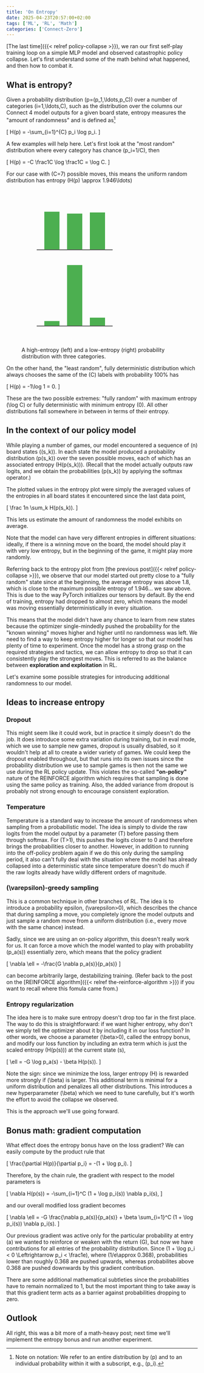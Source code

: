 ```yaml
---
title: 'On Entropy'
date: 2025-04-23T20:57:00+02:00
tags: ['ML', 'RL', 'Math']
categories: ['Connect-Zero']
---
```


[The last time]({{< relref policy-collapse >}}), we ran our first self-play training loop
on a simple MLP model and observed catastrophic policy collapse. Let's first understand
some of the math behind what happened, and then how to combat it.

## What is entropy?

Given a probability distribution \(p=(p_1,\ldots,p_C)\)
over a number of categories \(i=1,\ldots,C\), such as the distribution over the columns our
Connect 4 model outputs for a given board state, entropy measures the "amount of
randomness" and is defined as[^1]

\[
    H(p) = -\sum_{i=1}^{C} p_i \log p_i.
\]

[^1]: Note on notation: We refer to an entire distribution by \(p\) and to an individual
probability within it with a subscript, e.g., \(p_i\).


A few examples will help here. Let's first look at the "most random"
distribution where every category has chance \(p_i=1/C\), then

\[
    H(p) = -C \frac1C \log \frac1C = \log C.
\]

For our case with \(C=7\) possible moves, this means the uniform random distribution has
entropy \(H(p) \approx 1.946\ldots\)

<figure>
<svg width="300" height="200" xmlns="http://www.w3.org/2000/svg">
  <rect x="60" y="60" width="40" height="100" fill="#4CAF50" />
  <rect x="120" y="65" width="40" height="95" fill="#4CAF50" />
  <rect x="180" y="62" width="40" height="98" fill="#4CAF50" />
  <line x1="40" y1="160" x2="240" y2="160" stroke="#555" stroke-width="2" />
</svg>
<svg width="300" height="200" xmlns="http://www.w3.org/2000/svg">
  <rect x="60" y="147" width="40" height="13" fill="#4CAF50" />
  <rect x="120" y="0" width="40" height="160" fill="#4CAF50" />
  <rect x="180" y="138" width="40" height="22" fill="#4CAF50" />
  <line x1="40" y1="160" x2="240" y2="160" stroke="#555" stroke-width="2" />
</svg>
<figcaption>
<p>A high-entropy (left) and a low-entropy (right) probability distribution
  with three categories.</p>
</figcaption>
</figure>

On the other hand, the "least random", fully deterministic distribution which 
always chooses the same of the \(C\) labels with probability 100% has

\[
    H(p) = -1\log 1 = 0.
\]

These are the two possible extremes: "fully random" with maximum entropy \(\log C\) or fully deterministic with minimum entropy \(0\). All other distributions fall somewhere
in between in terms of their entropy.

## In the context of our policy model

While playing a number of games, our model encountered a sequence of \(n\) board states
\((s_k)\). In each state the model
produced a probability distribution \(p(s_k)\) over the seven possible moves, each of
which has an associated entropy \(H(p(s_k))\). (Recall that the model actually outputs
raw logits, and we obtain the probabilities \(p(s_k)\) by applying the softmax operator.)

The plotted values in the entropy plot
were simply the averaged values of the entropies in all board states it encountered since
the last data point,

\[
    \frac 1n \sum_k H(p(s_k)).
\]

This lets us estimate the amount of randomness the model exhibits on average.

Note that the
model can have very different entropies in different situations: ideally, if there is a
winning move on the board, the model should play it with very low entropy, but in the
beginning of the game, it might play more randomly.

Referring back to the entropy plot from
[the previous post]({{< relref policy-collapse  >}}), we observe that our model started out
pretty close to a "fully random" state since at the beginning, the average entropy was
above 1.8, which is close to the maximum possible entropy of 1.946... we saw above. This is
due to the way PyTorch initializes our tensors by default. By the end of training,
entropy had dropped to almost zero, which means the model was moving essentially
deterministically in every situation.

This means that the model didn't have any chance to learn from new states because the
optimizer single-mindedly pushed the probability for the "known winning" moves higher and
higher until no randomness was left. We need to find a way to keep entropy higher for longer
so that our model has plenty of time to experiment. Once the model has a strong
grasp on the required strategies and tactics, we can allow entropy to drop so that it
can consistently play the strongest moves. This is referred to as the balance between
**exploration and exploitation** in RL.

Let's examine some possible strategies for introducing additional randomness to our model.

## Ideas to increase entropy

### Dropout
This might seem like it could work, but in practice it simply doesn't do the job. It does
introduce some extra variation during training, but in eval mode, which we use to sample
new games, dropout is usually disabled, so it wouldn't help at all to create a wider
variety of games. We could keep the dropout enabled throughout, but that runs into its own
issues since the probability distribution we use to sample games is then not the same we
use during the RL policy update. This violates the so-called **"on-policy"** nature of the
REINFORCE algorithm which requires that sampling is done using the same policy as training.
Also, the added variance from dropout is probably not strong enough to encourage consistent
exploration.

### Temperature
Temperature is a standard way to increase the amount of randomness when sampling from a probabilistic model. The idea is simply to divide the raw logits from the model output by a parameter \(T\) before passing them through softmax. For \(T>1\), this pushes the logits closer to 0 and therefore brings the probabilities closer to another. However, in addition to running into the off-policy problem again if we do this only during the sampling period, it also can't fully deal with the situation where the model has already collapsed into a deterministic state since temperature doesn't do much if the raw logits already have wildly different orders of magnitude.

### \(\varepsilon\)-greedy sampling
This is a common technique in other branches of RL. The idea is to introduce a probability epsilon, \(\varepsilon>0\), which describes the chance that during sampling a move, you completely ignore the model outputs and just sample a random move from a uniform distribution (i.e., every move with the same chance) instead.

Sadly, since we are using an on-policy algorithm, this doesn't really work for us. It can force a move which the model wanted to play with probability \(p_a(s)\) essentially zero, which means that the policy gradient

\[
  \nabla \ell = -\frac{G \nabla p_a(s)}{p_a(s)}
\]

can become arbitrarily large, destabilizing training. (Refer back to the post on the
[REINFORCE algorithm]({{< relref the-reinforce-algorithm >}})
if you want to recall where this fomula came from.)

### Entropy regularization
The idea here is to make sure entropy doesn't drop too far in the first
place. The way to do this is straightforward: if we want higher entropy, why
don't we simply tell the optimizer about it by including it in our loss function? In other
words, we choose a parameter \(\beta>0\), called the entropy bonus, and modify our loss
function by including an extra term which is just the scaled entropy \(H(p(s))\) at the
current state \(s\),

\[
    \ell = -G \log p_a(s) - \beta H(p(s)).
\]

Note the sign: since we minimize the loss, larger entropy \(H\) is rewarded more strongly
if \(\beta\) is larger.
This additional term is minimal for a uniform distribution and penalizes all
other distributions.
This introduces a new hyperparameter \(\beta\) which we need to
tune carefully, but it's worth the effort to avoid the collapse we observed.

This is the approach we'll use going forward.

## Bonus math: gradient computation

What effect does the entropy bonus have on the loss gradient? We can easily compute by the
product rule that

\[
    \frac{\partial H(p)}{\partial p_i} = -(1 + \log p_i).
\]

Therefore, by the chain rule, the gradient with respect to the model parameters is

\[
    \nabla H(p(s)) = -\sum_{i=1}^C (1 + \log p_i(s)) \nabla p_i(s),
\]

and our overall modified loss gradient becomes

\[
    \nabla \ell =
    -G \frac{\nabla p_a(s)}{p_a(s)} + \beta \sum_{i=1}^C (1 + \log p_i(s)) \nabla p_i(s).
\]

Our previous gradient was active only for the particular probability at entry \(a\) we
wanted to reinforce or weaken with the return \(G\),
but now we have contributions for all entries of the
probability distribution. Since \(1 + \log p_i < 0 \Leftrightarrow p_i < \frac1e\), where
\(1/e\approx 0.368\), probabilities lower than roughly 0.368 are pushed upwards, whereas
probabilites above 0.368 are pushed downwards by this gradient contribution.

There are some
additional mathematical subtleties since the probabilities have to remain normalized to 1,
but the most important thing to take away is that this gradient term acts as a barrier
against probabilities dropping to zero.


## Outlook

All right, this was a bit more of a math-heavy post; next time we'll implement the
entropy bonus and run another experiment.

